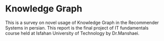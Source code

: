 # Knowledge Graph

This is a survey on novel usage of Knowledge Graph in the Recommender Systems in persian. This report is the final project of IT fundamentals course held at Isfahan University of Technology by Dr.Manshaei.
